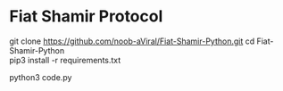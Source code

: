 # Fiat Shamir Protocol
git clone https://github.com/noob-aViral/Fiat-Shamir-Python.git
cd Fiat-Shamir-Python\
pip3 install -r requirements.txt

python3 code.py